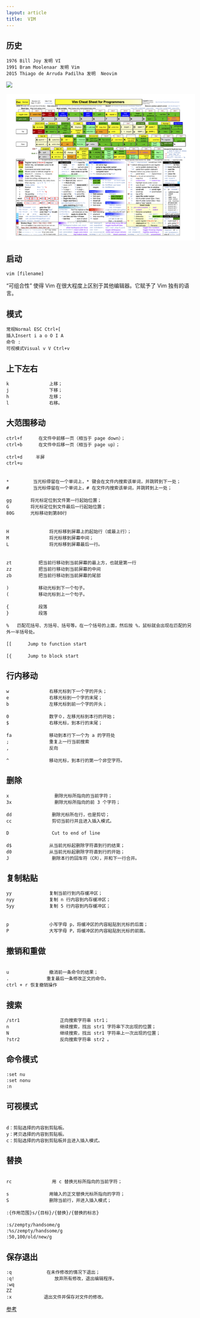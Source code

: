 ```yaml
---
layout: article
title:  VIM
---
```


## 历史

```
1976 Bill Joy 发明 VI
1991 Bram Moolenaar 发明 Vim
2015 Thiago de Arruda Padilha 发明  Neovim

```

![](http://cdn.kenblog.top/vim-his.png)


![](/images/vim_cheat_sheet_for_programmers_print.png)

## 启动

```
vim [filename]
```

“可组合性” 使得 Vim 在很大程度上区别于其他编辑器。它赋予了 Vim 独有的语言。


## 模式

```
常规Normal ESC Ctrl+[ 
插入Insert i a o O I A
命令 : 
可视模式Visual v V Ctrl+v
```

## 上下左右

```
k               上移；
j               下移；
h               左移；
l               右移。
```

## 大范围移动

```
ctrl+f      在文件中前移一页（相当于 page down）；
ctrl+b      在文件中后移一页（相当于 page up）；

ctrl+d     半屏
ctrl+u


*         当光标停留在一个单词上，* 键会在文件内搜索该单词，并跳转到下一处；
#         当光标停留在一个单词上，# 在文件内搜索该单词，并跳转到上一处；

gg       将光标定位到文件第一行起始位置；
G        将光标定位到文件最后一行起始位置；
80G      光标移动到第80行


H               将光标移到屏幕上的起始行（或最上行）；
M               将光标移到屏幕中间；
L               将光标移到屏幕最后一行。


zt          把当前行移动到当前屏幕的最上方，也就是第一行
zz          把当前行移动到当前屏幕的中间
zb          把当前行移动到当前屏幕的尾部

)           移动光标到下一个句子。
(           移动光标到上一个句子。

{           段落
}           段落

%   匹配花括号、方括号、括号等。在一个括号的上面，然后按 %，鼠标就会出现在匹配的另外一半括号处。

[[      Jump to function start

[{      Jump to block start

```

## 行内移动

```
w               右移光标到下一个字的开头；
e               右移光标到一个字的末尾；
b               左移光标到前一个字的开头；

0               数字０，左移光标到本行的开始；
$               右移光标，到本行的末尾；

fa              移动到本行下一个为 a 的字符处
;               重复上一行当前搜索
,               反向

^               移动光标，到本行的第一个非空字符。

```

## 删除

```
x                 删除光标所指向的当前字符；
3x                删除光标所指向的前 3 个字符；

dd               删除光标所在行，也是剪切；
cc               剪切当前行并且进入插入模式。

D	             Cut to end of line

d$              从当前光标起删除字符直到行的结束；
d0              从当前光标起删除字符直到行的开始；
J                删除本行的回车符（CR），并和下一行合并。
```

## 复制粘贴

```
yy              复制当前行到内存缓冲区；
nyy             复制 n 行内容到内存缓冲区；
5yy             复制 5 行内容到内存缓冲区；


p               小写字母 p，将缓冲区的内容粘贴到光标的后面；
P               大写字母 P，将缓冲区的内容粘贴到光标的前面。

```

## 撤销和重做

```

u               撤消前一条命令的结果；
.              重复最后一条修改正文的命令。
ctrl + r 恢复撤销操作

```



## 搜索

```
/str1               正向搜索字符串 str1；
n                   继续搜索，找出 str1 字符串下次出现的位置；
N                   继续搜索，找出 str1 字符串上一次出现的位置；
?str2               反向搜索字符串 str2 。
```

## 命令模式

```
:set nu
:set nonu
:n
```

## 可视模式

```

d：剪贴选择的内容到剪贴板。
y：拷贝选择的内容到剪贴板。
c：剪贴选择的内容到剪贴板并且进入插入模式。

```

## 替换

```

rc               用 c 替换光标所指向的当前字符；

s               用输入的正文替换光标所指向的字符；
S               删除当前行，并进入插入模式；

:{作用范围}s/{目标}/{替换}/{替换的标志}

:s/zempty/handsome/g
:%s/zempty/handsome/g
:50,100/old/new/g

```



## 保存退出

```
:q             在未作修改的情况下退出；
:q!               放弃所有修改，退出编辑程序。
:wq
ZZ
:x            退出文件并保存对文件的修改。
```


[参考](http://tnerual.eriogerg.free.fr/vimqrc.html)